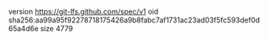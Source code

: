 version https://git-lfs.github.com/spec/v1
oid sha256:aa99a95f92278718175426a9b8fabc7af1731ac23ad03f5fc593def0d65a4d6e
size 4779
